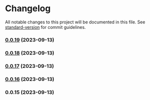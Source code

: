 # Changelog

All notable changes to this project will be documented in this file. See [standard-version](https://github.com/conventional-changelog/standard-version) for commit guidelines.

### [0.0.19](https://github.com/aaron-poplin/aaron-capgo/compare/0.0.18...0.0.19) (2023-09-13)

### [0.0.18](https://github.com/aaron-poplin/aaron-capgo/compare/0.0.17...0.0.18) (2023-09-13)

### [0.0.17](https://github.com/aaron-poplin/aaron-capgo/compare/0.0.16...0.0.17) (2023-09-13)

### [0.0.16](https://github.com/aaron-poplin/aaron-capgo/compare/0.0.15...0.0.16) (2023-09-13)

### 0.0.15 (2023-09-13)
